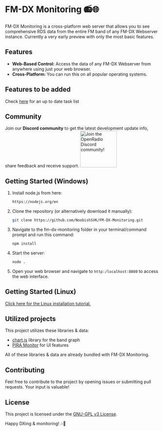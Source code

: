 # FM-DX Monitoring 📻🌐

FM-DX Monitoring is a cross-platform web server that allows you to see comprehensive RDS data from the entire FM band of any FM-DX Webserver instance. Currently a very early preview with only the most basic features.

## Features

- **Web-Based Control:** Access the data of any FM-DX Webserver from anywhere using just your web browser.
- **Cross-Platform:** You can run this on all popular operating systems.

## Features to be added

Check [here](https://trello.com/b/OAKo7n0Q/fm-dx-webserver) for an up to date task list

## Community

Join our **Discord community** to get the latest development update info, share feedback and receive support.
[<img alt="Join the OpenRadio Discord community!" src="https://i.imgur.com/lI9Tuxf.png" height="120">](https://discord.gg/ZAVNdS74mC)

## Getting Started (Windows)

1. Install node.js from here:

   ```bash
   https://nodejs.org/en
   ```
2. Clone the repository (or alternatively download it manually):

   ```bash
   git clone https://github.com/NoobishSVK/FM-DX-Monitoring.git
   ```
3. Navigate to the fm-dx-monitoring folder in your terminal/command prompt and run this command:

   ```bash
   npm install
   ```
4. Start the server:

   ```bash
   node .
   ```
5. Open your web browser and navigate to `http:/localhost:8080` to access the web interface.

## Getting Started (Linux)

[Click here for the Linux installation tutorial.](https://gist.github.com/bkram/788098558312d2fa71c07dc443e03d10)

## Utilized projects

This project utilizes these libraries & data:

- [chart.js](https://www.chartjs.org/) library for the band graph
- [PIRA Monitor](https://pira.cz) for UI features

All of these libraries & data are already bundled with FM-DX Monitoring.

## Contributing

Feel free to contribute to the project by opening issues or submitting pull requests. Your input is valuable!

## License

This project is licensed under the [GNU-GPL v3 License](LICENSE.md).

Happy DXing & monitoring! 🎶📡
